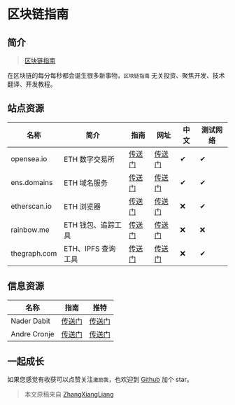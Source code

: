 # 区块链指南

## 简介

> [区块链指南](https://github.com/zhangxiangliang/blockchain-101)

在区块链的每分每秒都会诞生很多新事物，`区块链指南` 无关投资、聚焦开发、技术翻译、开发教程。

## 站点资源

| 名称         | 简介               | 指南                                   | 网址                           | 中文 | 测试网络 |
| ------------ | ------------------ | -------------------------------------- | ------------------------------ | ---- | -------- |
| opensea.io   | ETH 数字交易所     | [传送门](./posts/site/opensea.io.md)   | [传送门](https://opensea.io)   | ✔    | ✔        |
| ens.domains  | ETH 域名服务       | [传送门](./posts/site/ens.domains.md)  | [传送门](https://ens.domains)  | ✔    | ✔        |
| etherscan.io | ETH 浏览器         | [传送门](./posts/site/etherscan.io.md) | [传送门](https://etherscan.io) | ❌   | ✔        |
| rainbow.me   | ETH 钱包、追踪工具 | [传送门](./posts/site/rainbow.me.md)   | [传送门](https://rainbow.me)   | ❌   | ❌       |
| thegraph.com | ETH、IPFS 查询工具 | [传送门](./posts/site/thegraph.com.md) | [传送门](https://thegraph.com) | ❌   | ✔        |

## 信息资源

| 名称         | 指南                                   | 推特                                          |
| ------------ | -------------------------------------- | --------------------------------------------- |
| Nader Dabit  | [传送门](./posts/user/nader-dabit.md)  | [传送门](https://twitter.com/dabit3)          |
| Andre Cronje | [传送门](./posts/user/andre-cronje.md) | [传送门](https://twitter.com/AndreCronjeTech) |

## 一起成长

如果您感觉有收获可以点赞关注`激励我`，也欢迎到 [Github](https://github.com/zhangxiangliang/blockchain-101) 加个 star。

> 本文原稿来自 [ZhangXiangLiang](https://github.com/zhangxiangliang)

